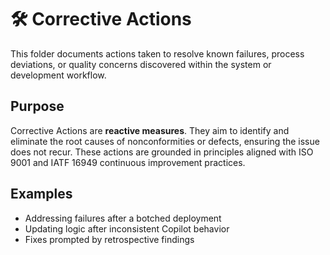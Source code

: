 # 🛠 Corrective Actions

This folder documents actions taken to resolve known failures, process deviations, or quality concerns discovered within the system or development workflow.

## Purpose
Corrective Actions are **reactive measures**. They aim to identify and eliminate the root causes of nonconformities or defects, ensuring the issue does not recur. These actions are grounded in principles aligned with ISO 9001 and IATF 16949 continuous improvement practices.

## Examples
- Addressing failures after a botched deployment
- Updating logic after inconsistent Copilot behavior
- Fixes prompted by retrospective findings